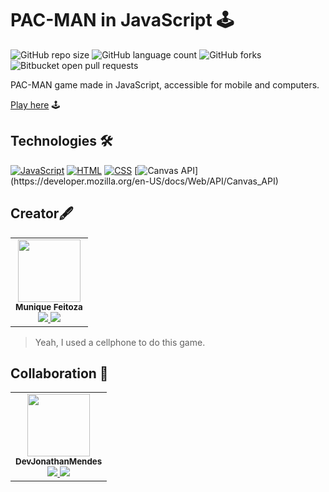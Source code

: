 # PAC-MAN in JavaScript 🕹️

![GitHub repo size](https://img.shields.io/github/repo-size/DevJonathanMendes/pacman_in_js)
![GitHub language count](https://img.shields.io/github/languages/count/DevJonathanMendes/pacman_in_js)
![GitHub forks](https://img.shields.io/github/forks/DevJonathanMendes/pacman_in_js)
![Bitbucket open pull requests](https://img.shields.io/bitbucket/pr-raw/DevJonathanMendes/pacman_in_js)

PAC-MAN game made in JavaScript, accessible for mobile and computers.

[Play here](https://devjonathanmendes.github.io/pacman_in_js/src/index.html) 🕹️

## Technologies 🛠️

[![JavaScript](https://img.shields.io/badge/JavaScript-323330?&logo=javascript&logoColor=F7DF1E)](https://developer.mozilla.org/pt-BR/docs/Web/JavaScript)
[![HTML](	https://img.shields.io/badge/HTML-E34F26?&logo=html5&logoColor=white)](https://developer.mozilla.org/pt-BR/docs/Web/HTML)
[![CSS](https://img.shields.io/badge/CSS-1572B6?&logo=css3&logoColor=white)](https://developer.mozilla.org/pt-BR/docs/Web/CSS)
[![Canvas API](https://img.shields.io/badge/Canvas-API-000?)](https://developer.mozilla.org/en-US/docs/Web/API/Canvas_API)

## Creator🖋️
<!-- markdownlint-disable MD010 MD033-->
<table>
	<tr>
		<td align="center">
			<img src="https://avatars.githubusercontent.com/u/140446097?v=4" width="100px;"/><br>
			<sub>
				<b>Munique Feitoza</b><br>
				<a href="https://www.linkedin.com/in/munique-feitoza-77034b231/">
					<img src="https://img.shields.io/badge/LinkedIn-0077B5?&logo=linkedin" />
				</a>
				<a href="https://github.com/Munique-Feitoza">
					<img src="https://img.shields.io/badge/LinkedIn-100000?&logo=github" />
				</a>
			</sub>
		</td>
	</tr>
</table>

>Yeah, I used a cellphone to do this game.

## Collaboration 🤝

<table>
	<tr>
		<td align="center">
			<img src="https://avatars.githubusercontent.com/u/89454975?v=4" width=" 100px;"/><br>
			<sub>
				<b>DevJonathanMendes</b><br>
				<a href="https://www.linkedin.com/in/jonatanbarreiro/">
					<img src="https://img.shields.io/badge/LinkedIn-0077B5?&logo=linkedin" />
				</a>
				<a href="https://github.com/DevJonathanMendes">
					<img src="https://img.shields.io/badge/LinkedIn-100000?&logo=github" />
				</a>
			</sub>
		</td>
	</tr>
</table>
